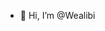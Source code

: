 - 👋 Hi, I’m @Wealibi

<!---
Wealibi/Wealibi is a ✨ special ✨ repository because its `README.md` (this file) appears on your GitHub profile.
You can click the Preview link to take a look at your changes.
--->
